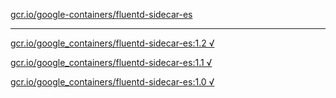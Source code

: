 [gcr.io/google-containers/fluentd-sidecar-es](https://hub.docker.com/r/anjia0532/fluentd-sidecar-es/tags/) 

----
[gcr.io/google_containers/fluentd-sidecar-es:1.2 √](https://hub.docker.com/r/anjia0532/fluentd-sidecar-es/tags/)

[gcr.io/google_containers/fluentd-sidecar-es:1.1 √](https://hub.docker.com/r/anjia0532/fluentd-sidecar-es/tags/)

[gcr.io/google_containers/fluentd-sidecar-es:1.0 √](https://hub.docker.com/r/anjia0532/fluentd-sidecar-es/tags/)

